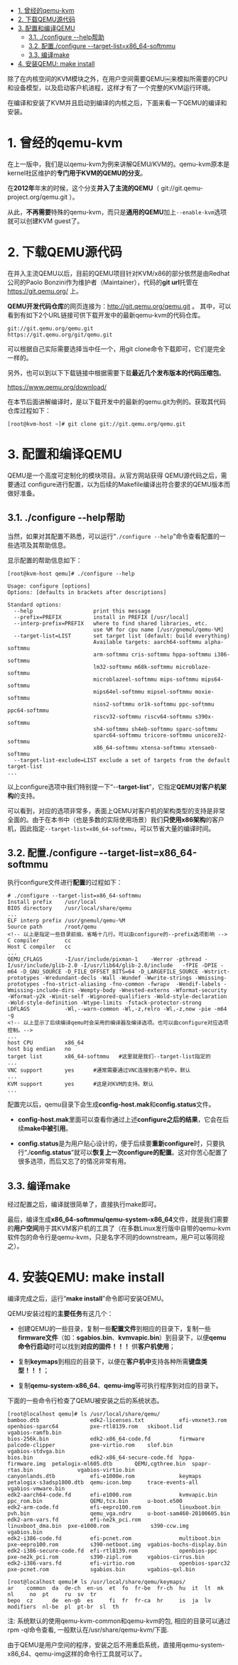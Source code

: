 
<!-- @import "[TOC]" {cmd="toc" depthFrom=1 depthTo=6 orderedList=false} -->

<!-- code_chunk_output -->

- [1. 曾经的qemu-kvm](#1-曾经的qemu-kvm)
- [2. 下载QEMU源代码](#2-下载qemu源代码)
- [3. 配置和编译QEMU](#3-配置和编译qemu)
  - [3.1. ./configure --help帮助](#31-configure-help帮助)
  - [3.2. 配置./configure --target-list=x86_64-softmmu](#32-配置configure-target-listx86_64-softmmu)
  - [3.3. 编译make](#33-编译make)
- [4. 安装QEMU: make install](#4-安装qemu-make-install)

<!-- /code_chunk_output -->

除了在内核空间的KVM模块之外，在用户空间需要QEMU￼来模拟所需要的CPU和设备模型，以及启动客户机进程，这样才有了一个完整的KVM运行环境。

在编译和安装了KVM并且启动到编译的内核之后，下面来看一下QEMU的编译和安装。

# 1. 曾经的qemu-kvm

在上一版中，我们是以qemu\-kvm为例来讲解QEMU/KVM的。qemu-kvm原本是kernel社区维护的**专门用于KVM的QEMU的分支**。

在**2012年**年末的时候，这个分支**并入了主流的QEMU**（ git://git.qemu-project.org/qemu.git ）。

从此，**不再需要**特殊的qemu-kvm，而只是**通用的QEMU**加上`--enable-kvm`选项就可以创建KVM guest了。

# 2. 下载QEMU源代码

在并入主流QEMU以后，目前的QEMU项目针对KVM/x86的部分依然是由Redhat公司的Paolo Bonzini作为维护者（Maintainer），代码的**git url**托管在 https://git.qemu.org/ 上。

**QEMU开发代码仓库**的网页连接为：http://git.qemu.org/qemu.git 。
其中，可以看到有如下2个URL链接可供下载开发中的最新qemu-kvm的代码仓库。

```
git://git.qemu.org/qemu.git
https://git.qemu.org/git/qemu.git
```

可以根据自己实际需要选择当中任一个，用git clone命令下载即可，它们是完全一样的。

另外，也可以到以下下载链接中根据需要下载**最近几个发布版本的代码压缩包**。

https://www.qemu.org/download/

在本节后面讲解编译时，是以下载开发中的最新的qemu.git为例的。获取其代码仓库过程如下：

```
[root@kvm-host ~]# git clone git://git.qemu.org/qemu.git￼
```

# 3. 配置和编译QEMU

QEMU是一个高度可定制化的模块项目。从官方网站获得 QEMU源代码之后，需要通过 configure进行配置，以为后续的Makefile编译出符合要求的QEMU版本而做好准备。

## 3.1. ./configure --help帮助

当然，如果对其配置不熟悉，可以运行“`./configure --help`”命令查看配置的一些选项及其帮助信息。

显示配置的帮助信息如下：

```
[root@kvm-host qemu]# ./configure --help

Usage: configure [options]
Options: [defaults in brackets after descriptions]

Standard options:
  --help                   print this message
  --prefix=PREFIX          install in PREFIX [/usr/local]
  --interp-prefix=PREFIX   where to find shared libraries, etc.
                           use %M for cpu name [/usr/gnemul/qemu-%M]
  --target-list=LIST       set target list (default: build everything)
                           Available targets: aarch64-softmmu alpha-softmmu
                           arm-softmmu cris-softmmu hppa-softmmu i386-softmmu
                           lm32-softmmu m68k-softmmu microblaze-softmmu
                           microblazeel-softmmu mips-softmmu mips64-softmmu
                           mips64el-softmmu mipsel-softmmu moxie-softmmu
                           nios2-softmmu or1k-softmmu ppc-softmmu ppc64-softmmu
                           riscv32-softmmu riscv64-softmmu s390x-softmmu
                           sh4-softmmu sh4eb-softmmu sparc-softmmu
                           sparc64-softmmu tricore-softmmu unicore32-softmmu
                           x86_64-softmmu xtensa-softmmu xtensaeb-softmmu
  --target-list-exclude=LIST exclude a set of targets from the default target-list
...
```

以上configure选项中我们特别提一下“\-\-**target\-list**”，它指定**QEMU对客户机架构**的支持。

可以看到，对应的选项非常多，表面上QEMU对客户机的架构类型的支持是非常全面的。由于在本书中（也是多数的实际使用场景）我们**只使用x86架构**的客户机，因此指定`--target-list=x86_64-softmmu`，可以节省大量的编译时间。

## 3.2. 配置./configure --target-list=x86_64-softmmu

执行configure文件进行**配置**的过程如下：

```
# ./configure --target-list=x86_64-softmmu
Install prefix    /usr/local￼
BIOS directory    /usr/local/share/qemu￼
...￼
ELF interp prefix /usr/gnemul/qemu-%M￼
Source path       /root/qemu￼
<!-- 以上是指定一些目录前缀，省略十几行。可以由configure的--prefix选项影响 -->￼
C compiler        cc￼
Host C compiler   cc￼
...￼
QEMU_CFLAGS       -I/usr/include/pixman-1    -Werror -pthread -I/usr/include/glib-2.0 -I/usr/lib64/glib-2.0/include   -fPIE -DPIE -m64 -D_GNU_SOURCE -D_FILE_OFFSET_BITS=64 -D_LARGEFILE_SOURCE -Wstrict-prototypes -Wredundant-decls -Wall -Wundef -Wwrite-strings -Wmissing-prototypes -fno-strict-aliasing -fno-common -fwrapv  -Wendif-labels -Wmissing-include-dirs -Wempty-body -Wnested-externs -Wformat-security -Wformat-y2k -Winit-self -Wignored-qualifiers -Wold-style-declaration -Wold-style-definition -Wtype-limits -fstack-protector-strong￼
LDFLAGS           -Wl,--warn-common -Wl,-z,relro -Wl,-z,now -pie -m64 -g ￼
<!-- 以上显示了后续编译qemu时会采用的编译器及编译选项。也可以由configure对应选项控制。-->￼
...￼
host CPU          x86_64￼
host big endian   no￼
target list       x86_64-softmmu   #这里就是我们--target-list指定的￼
...￼
VNC support       yes      #通常需要通过VNC连接到客户机中。默认￼
...￼
KVM support       yes      #这是对KVM的支持。默认￼
...
```

配置完以后，qemu目录下会生成**config\-host.mak**和**config.status**文件。

- **config\-host.mak**里面可以查看你通过上述**configure之后的结果**，它会在后续**make中被引用**。

- **config.status**是为用户贴心设计的，便于后续要**重新configure**时，只要执行“./**config.status**”就可以**恢复上一次configure的配置**。这对你苦心配置了很多选项，而后又忘了的情况非常有用。

## 3.3. 编译make

经过配置之后，编译就很简单了，直接执行make即可。

最后，编译生成**x86_64\-softmmu/qemu\-system\-x86\_64**文件，就是我们需要的**用户空间**用于其KVM客户机的工具了（在多数Linux发行版中自带的qemu\-kvm软件包的命令行是qemu\-kvm，只是名字不同的downstream，用户可以等同视之）。

# 4. 安装QEMU: make install

编译完成之后，运行“**make install**”命令即可安装QEMU。

QEMU安装过程的**主要任务**有这几个：

- 创建QEMU的一些目录，复制一些**配置文件**到相应的目录下，复制一些**firmware文件**（如：**sgabios.bin**、**kvmvapic.bin**）到目录下，以便**qemu命令行启动**时可以找到**对应的固件！！！** 供**客户机使用**；

- 复制**keymaps**到相应的目录下，以便在**客户机中**支持各种所需**键盘类型！！！**；

- 复制**qemu\-system\-x86\_64**、**qemu\-img**等可执行程序到对应的目录下。

下面的一些命令行检查了QEMU被安装之后的系统状态。

```
[root@localhost qemu]# ls /usr/local/share/qemu/
bamboo.dtb                edk2-licenses.txt           efi-vmxnet3.rom    openbios-sparc64          pxe-rtl8139.rom   skiboot.lid                 vgabios-ramfb.bin
bios-256k.bin             edk2-x86_64-code.fd         firmware           palcode-clipper           pxe-virtio.rom    slof.bin                    vgabios-stdvga.bin
bios.bin                  edk2-x86_64-secure-code.fd  hppa-firmware.img  petalogix-ml605.dtb       QEMU,cgthree.bin  spapr-rtas.bin              vgabios-virtio.bin
canyonlands.dtb           efi-e1000e.rom              keymaps            petalogix-s3adsp1800.dtb  qemu-icon.bmp     trace-events-all            vgabios-vmware.bin
edk2-aarch64-code.fd      efi-e1000.rom               kvmvapic.bin       ppc_rom.bin               QEMU,tcx.bin      u-boot.e500
edk2-arm-code.fd          efi-eepro100.rom            linuxboot.bin      pvh.bin                   qemu_vga.ndrv     u-boot-sam460-20100605.bin
edk2-arm-vars.fd          efi-ne2k_pci.rom            linuxboot_dma.bin  pxe-e1000.rom             s390-ccw.img      vgabios.bin
edk2-i386-code.fd         efi-pcnet.rom               multiboot.bin      pxe-eepro100.rom          s390-netboot.img  vgabios-bochs-display.bin
edk2-i386-secure-code.fd  efi-rtl8139.rom             openbios-ppc       pxe-ne2k_pci.rom          s390-zipl.rom     vgabios-cirrus.bin
edk2-i386-vars.fd         efi-virtio.rom              openbios-sparc32   pxe-pcnet.rom             sgabios.bin       vgabios-qxl.bin

[root@localhost qemu]# ls /usr/local/share/qemu/keymaps/
ar    common  da  de-ch  en-us  et  fo  fr-be  fr-ch  hu  it  lt  mk         nl     no  pt     ru  sv  tr
bepo  cz      de  en-gb  es     fi  fr  fr-ca  hr     is  ja  lv  modifiers  nl-be  pl  pt-br  sl  th
```

注: 系统默认的使用qemu\-kvm\-common和qemu\-kvm的包, 相应的目录可以通过rpm -ql命令查看, 一般默认在/usr/share/qemu\-kvm/下面.

由于QEMU是用户空间的程序，安装之后不用重启系统，直接用qemu\-system\-x86\_64、qemu\-img这样的命令行工具就可以了。